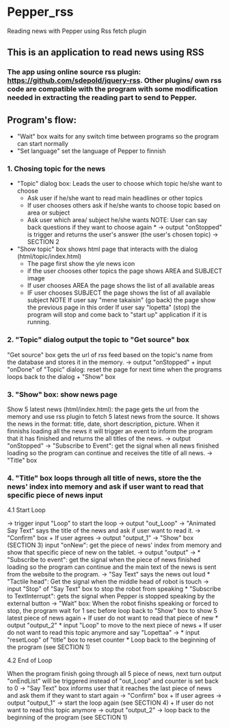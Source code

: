 # Pepper_rss
Reading news with Pepper using Rss fetch plugin

## This is an application to read news using RSS 

### The app using online source rss plugin: https://github.com/sdepold/jquery-rss. Other plugins/ own rss code are compatible with the program with some modification needed in extracting the reading part to send to Pepper.

## Program's flow:
- "Wait" box waits for any switch time between programs so the program can start normally
- "Set language" set the language of Pepper to finnish

### 1. Chosing topic for the news
* "Topic" dialog box: Leads the user to choose which topic he/she want to choose
	+ Ask user if he/she want to read main headlines or other topics
	+ If user chooses others ask if he/she wants to choose topic based on area or subject
	+ Ask user which area/ subject he/she wants
NOTE: User can say back questions if they want to choose again	*
-> output "onStopped" is trigger and returns the user's answer (the user's chosen topic)
-> SECTION 2
* "Show topic" box shows html page that interacts with the dialog (html/topic/index.html)
	+ The page first show the yle news icon
	+ if the user chooses other topics the page shows AREA and SUBJECT image
	+ If user chooses AREA the page shows the list of all available areas 
	+ IF user chooses SUBJECT the page shows the list of all available subject
 NOTE 
	If user say "mene takaisin" (go back) the page show the previous page in this order 
	If user say "lopetta" (stop) the program will stop and come back to "start up" application if it is running. 

### 2. "Topic" dialog output the topic to "Get source" box
"Get source" box gets the url of rss feed based on the topic's name from the database and stores it in the memory.
-> output "onStopped"
	+ input "onDone" of "Topic" dialog: reset the page for next time when the programs loops back to the dialog
	+ "Show" box
### 3. "Show" box: show news page
Show 5 latest news (html/index.html): the page gets the url from the memory and use rss plugin to fetch 5 latest news from the source. It shows the news in the format: title, date, short description, picture. When it finnishs loading all the news it will trigger an event to inform the program that it has finished and returns the all titles of the news.
-> output "onStopped"
-> "Subscribe to Event": get the signal when all news finished loading so the program can continue and receives the title of all news.
-> "Title" box
### 4. "Title" box loops through all title of news, store the the news' index into memory and ask if user want to read that specific piece of news input 

4.1 Start Loop

-> trigger input "Loop" to start the loop 
-> output "out_Loop"
-> "Animated Say Text" says the title of the news and ask if user want to read it.
-> "Confirm" box
	+ If user agrees -> output "output_1"
		-> "Show" box (SECTION 3) input "onNew": get the piece of news' index from memory and show that specific piece of new on the tablet.
		-> output "output" ->
			* "Subscribe to event": get the signal when the piece of news finished loading so the program can continue and the main text of the news is sent from the website to the program. 
			-> "Say Text" says the news out loud
			* "Tactile head": Get the signal when the middle head of robot is touch -> input "Stop" of "Say Text" box to stop the robot from speaking
			* "Subscribe to TextInterrupt": gets the signal when Pepper is stopped speaking by the external button 
	-> "Wait" box: When the robot finishs speaking or forced to stop, the program wait for 1 sec before loop back to "Show" box to show 5 latest piece of news again
	+ If user do not want to read that piece of new
		* output "output_2"
		* input "Loop" to move to the next piece of news
	+ If user do not want to read this topic anymore and say "Lopettaa" -> 
		* input "resetLoop" of "title" box to reset counter
		* Loop back to the beginning of the program (see SECTION 1)
		
4.2 End of Loop

When the program finish going through all 5 piece of news, next turn output "onEndList" will be triggered instead of "out_Loop" and counter is set back to 0
-> "Say Text" box informs user that it reaches the last piece of news and ask them if they want to start again
-> "Confirm" box
	+ If user agrees -> output "output_1" -> start the loop again (see SECTION 4)
	+ If user do not want to read this topic anymore -> output "output_2" -> loop back to the beginning of the program (see SECTION 1)
